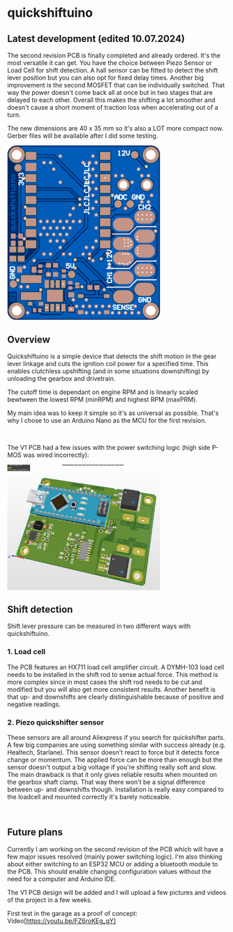 # quickshiftuino
## Latest development (edited 10.07.2024)
The second revision PCB is finally completed and already ordered. It's the most versatile it can get.
You have the choice between Piezo Sensor or Load Cell for shift detection. A hall sensor can be fitted to detect the shift lever position but you can also opt for fixed delay times.
Another big improvement is the second MOSFET that can be individually switched. That way the power doesn't come back all at once but in two stages that are delayed to each other. Overall this makes the shifting a lot smoother and doesn't cause a short moment of traction loss when accelerating out of a turn.

The new dimensions are 40 x 35 mm so it's also a LOT more compact now.
Gerber files will be available after I did some testing.

<img src='img/pcb_r2.png' width='350'>

<br>

## Overview
Quickshiftuino is a simple device that detects the shift motion in the gear lever linkage and cuts the ignition coil power for a specified time.
This enables clutchless upshifting (and in some situations downshifting) by unloading the gearbox and drivetrain.

The cutoff time is dependant on engine RPM and is linearly scaled bewtween the lowest RPM (minRPM) and highest RPM (maxPRM).

My main idea was to keep it simple so it's as universal as possible. That's why I chose to use an Arduino Nano as the MCU for the first revision.

<br>

The V1 PCB had a few issues with the power switching logic (high side P-MOS was wired incorrectly):

<img src='img/pcb.jpeg' width='350'>

<br>

## Shift detection
Shift lever pressure can be measured in two different ways with quickshiftuino.

  ### 1. Load cell
  The PCB features an HX711 load cell amplifier circuit.
  A DYMH-103 load cell needs to be installed in the shift rod to sense actual force.
  This method is more complex since in most cases the shift rod needs to be cut and modified but you will also get more consistent results.
  Another benefit is that up- and downshifts are clearly distinguishable because of positive and negative readings.

  ### 2. Piezo quickshifter sensor
  These sensors are all around Aliexpress if you search for quickshifter parts. A few big companies are using something similar with success already (e.g. Healtech, Starlane).
  This sensor doesn't react to force but it detects force change or momentum. The applied force can be more than enough but the sensor doesn't output a big voltage if you're shifting really soft and slow.
  The main drawback is that it only gives reliable results when mounted on the gearbox shaft clamp. That way there won't be a signal difference between up- and downshifts though.
  Installation is really easy compared to the loadcell and mounted correctly it's barely noticeable.

<br>

## Future plans
Currently I am working on the second revision of the PCB which will have a few major issues resolved (mainly power switching logic).
I'm also thinking about either switching to an ESP32 MCU or adding a bluetooth module to the PCB. This should enable changing configuration values without the need for a computer and Arduino IDE.

The V1 PCB design will be added and I will upload a few pictures and videos of the project in a few weeks.

First test in the garage as a proof of concept: Video[https://youtu.be/FZ6roKEg_gY]

